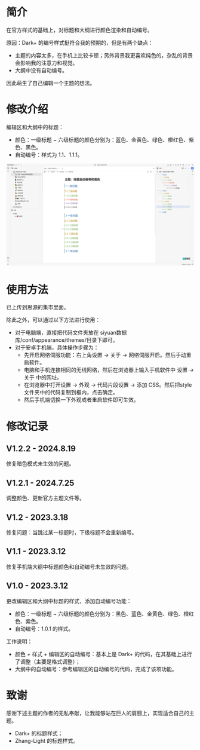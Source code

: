 # 简介
在官方样式的基础上，对标题和大纲进行颜色渲染和自动编号。

原因：Dark+ 的编号样式挺符合我的预期的，但是有两个缺点：
- 主题的内容太多，在手机上比较卡顿；另外背景我更喜欢纯色的，杂乱的背景会影响我的注意力和视觉。
- 大纲中没有自动编号。

因此萌生了自己编辑一个主题的想法。

# 修改介绍
编辑区和大纲中的标题：
- 颜色：一级标题 ~ 六级标题的颜色分别为：蓝色、金黄色、绿色、橙红色、紫色、黑色。
- 自动编号：样式为 1.1、1.1.1。

![](preview.png)

# 使用方法
已上传到思源的集市里面。

除此之外，可以通过以下方法进行使用：
- 对于电脑端，直接把代码文件夹放在 siyuan数据库/conf/appearance/themes/目录下即可。
- 对于安卓手机端，具体操作步骤为：
  - 先开启网络伺服功能：右上角设置 -> 关于 -> 网络伺服开启。然后手动重启软件。
  - 电脑和手机连接相同的无线网络，然后在浏览器上输入手机软件中 设置 -> 关于 中的网址。
  - 在浏览器中打开设置 -> 外观 -> 代码片段设置 -> 添加 CSS。然后把style文件夹中的代码复制到框内，点击确定。
  - 然后手机端切换一下外观或者重启软件即可生效。

# 修改记录
## V1.2.2 - 2024.8.19
修复暗色模式未生效的问题。

## V1.2.1 - 2024.7.25
调整颜色、更新官方主题文件等。

## V1.2 - 2023.3.18
修复问题：当跳过某一标题时，下级标题不会重新编号。

## V1.1 - 2023.3.12
修复手机端大纲中标题颜色和自动编号未生效的问题。

## V1.0 - 2023.3.12
更改编辑区和大纲中标题的样式，添加自动编号功能：
- 颜色：一级标题 ~ 六级标题的颜色分别为：黑色、蓝色、金黄色、绿色、橙红色、紫色。
- 自动编号：1.0.1 的样式。

工作说明：
- 颜色 + 样式 + 编辑区的自动编号：基本上是 Dark+ 的代码，在其基础上进行了调整（主要是格式调整）；
- 大纲中的自动编号：参考编辑区的自动编号的代码，完成了该项功能。

# 致谢
感谢下述主题的作者的无私奉献，让我能够站在巨人的肩膀上，实现适合自己的主题。
- Dark+ 的标题样式；
- Zhang-Light 的标题样式。
